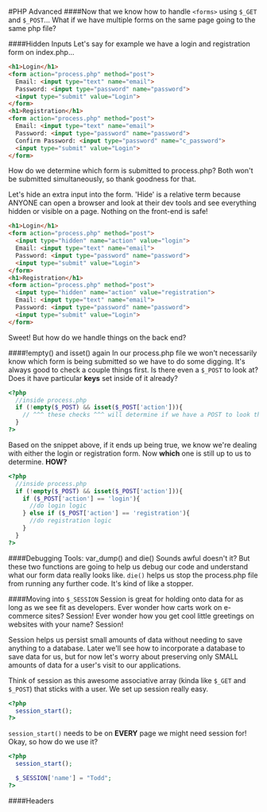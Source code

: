 #PHP Advanced
####Now that we know how to handle `<forms>` using `$_GET` and `$_POST`...
What if we have multiple forms on the same page going to the same php file?

####Hidden Inputs
Let's say for example we have a login and registration form on index.php...

```html
<h1>Login</h1>
<form action="process.php" method="post">
  Email: <input type="text" name="email">
  Password: <input type="password" name="password">
  <input type="submit" value="Login">
</form>
<h1>Registration</h1>
<form action="process.php" method="post">
  Email: <input type="text" name="email">
  Password: <input type="password" name="password">
  Confirm Password: <input type="password" name="c_password">
  <input type="submit" value="Login">
</form>
```
How do we determine which form is submitted to process.php?  Both won't be submitted simultaneously, so thank goodness for that.

Let's hide an extra input into the form.  'Hide' is a relative term because ANYONE can open a browser and look at their dev tools and see everything hidden or visible on a page.  Nothing on the front-end is safe!

```html
<h1>Login</h1>
<form action="process.php" method="post">
  <input type="hidden" name="action" value="login">
  Email: <input type="text" name="email">
  Password: <input type="password" name="password">
  <input type="submit" value="Login">
</form>
<h1>Registration</h1>
<form action="process.php" method="post">
  <input type="hidden" name="action" value="registration">
  Email: <input type="text" name="email">
  Password: <input type="password" name="password">
  <input type="submit" value="Login">
</form>
```

Sweet! But how do we handle things on the back end?

####!empty() and isset() again
In our process.php file we won't necessarily know which form is being submitted so we have to do some digging.  It's always good to check a couple things first.  Is there even a `$_POST` to look at? Does it have particular **keys** set inside of it already?

```php
<?php
  //inside process.php
  if (!empty($_POST) && isset($_POST['action'])){
    // ^^^ these checks ^^^ will determine if we have a POST to look through and whether there's an 'action' key to look at.
  }
?>
```

Based on the snippet above, if it ends up being true, we know we're dealing with either the login or registration form.  Now **which** one is still up to us to determine. **HOW?**

```php
<?php
  //inside process.php
  if (!empty($_POST) && isset($_POST['action'])){
    if ($_POST['action'] == 'login'){
      //do login logic
    } else if ($_POST['action'] == 'registration'){
      //do registration logic
    }
  }
?>
```

####Debugging Tools: var_dump() and die()
Sounds awful doesn't it?  But these two functions are going to help us debug our code and understand what our form data really looks like.  `die()` helps us stop the process.php file from running any further code.  It's kind of like a stopper.

####Moving into `$_SESSION`
Session is great for holding onto data for as long as we see fit as developers.  Ever wonder how carts work on e-commerce sites?  Session!  Ever wonder how you get cool little greetings on websites with your name? Session!  

Session helps us persist small amounts of data without needing to save anything to a database.  Later we'll see how to incorporate a database to save data for us, but for now let's worry about preserving only SMALL amounts of data for a user's visit to our applications.

Think of session as this awesome associative array (kinda like `$_GET` and `$_POST`) that sticks with a user.  We set up session really easy.

```php
<?php
  session_start();
?>
```

`session_start()` needs to be on **EVERY** page we might need session for! Okay, so how do we use it?

```php
<?php
  session_start();

  $_SESSION['name'] = "Todd";
?>
```

####Headers
